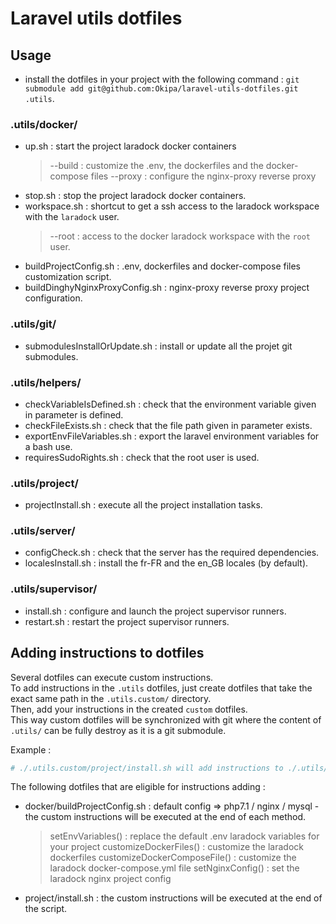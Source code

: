 # Laravel utils dotfiles

## Usage
- install the dotfiles in your project with the following command : `git submodule add git@github.com:Okipa/laravel-utils-dotfiles.git .utils`.

### .utils/docker/
- up.sh : start the project laradock docker containers
    > --build : customize the .env, the dockerfiles and the docker-compose files
    > --proxy : configure the nginx-proxy reverse proxy
- stop.sh : stop the project laradock docker containers.
- workspace.sh : shortcut to get a ssh access to the laradock workspace with the `laradock` user.
    > --root : access to the docker laradock workspace with the `root` user.
- buildProjectConfig.sh : .env, dockerfiles and docker-compose files customization script.
- buildDinghyNginxProxyConfig.sh : nginx-proxy reverse proxy project configuration.

### .utils/git/
- submodulesInstallOrUpdate.sh : install or update all the projet git submodules.

### .utils/helpers/
- checkVariableIsDefined.sh : check that the environment variable given in parameter is defined.
- checkFileExists.sh : check that the file path given in parameter exists.
- exportEnvFileVariables.sh : export the laravel environment variables for a bash use.
- requiresSudoRights.sh : check that the root user is used.

### .utils/project/
- projectInstall.sh : execute all the project installation tasks.

### .utils/server/
- configCheck.sh : check that the server has the required dependencies.
- localesInstall.sh : install the fr-FR and the en_GB locales (by default).

### .utils/supervisor/
- install.sh : configure and launch the project supervisor runners.
- restart.sh : restart the project supervisor runners.

## Adding instructions to dotfiles
Several dotfiles can execute custom instructions.  
To add instructions in the `.utils` dotfiles, just create dotfiles that take the exact same path in the `.utils.custom/` directory.  
Then, add your instructions in the created `custom` dotfiles.  
This way custom dotfiles will be synchronized with git where the content of `.utils/` can be fully destroy as it is a git submodule.

Example : 
```bash
# ./.utils.custom/project/install.sh will add instructions to ./.utils/project/install.sh
```

The following dotfiles that are eligible for instructions adding :
- docker/buildProjectConfig.sh : default config => php7.1 / nginx / mysql - the custom instructions will be executed at the end of each method.
    > setEnvVariables() : replace the default .env laradock variables for your project
    > customizeDockerFiles() : customize the laradock dockerfiles
    > customizeDockerComposeFile() : customize the laradock docker-compose.yml file
    > setNginxConfig() : set the laradock nginx project config
- project/install.sh : the custom instructions will be executed at the end of the script.
